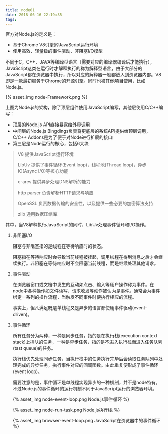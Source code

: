 ```yaml
---
title: node01
date: 2018-06-16 22:19:35
tags:
---
```


官方对Node.js的定义是：

- 基于Chrome V8引擎的JavaScript运行环境
- 使用高效、轻量级的事件驱动、非阻塞I/O模型

不同于C，C++，JAVA等编译型语言（需要对应的编译器编译后才能执行），JavaScript这类在运行时才解释执行的称为解释型语言，由于大部分的JavaScript都在浏览器中执行，所以对应的解释器一般都嵌入到浏览器内部。V8即是一款最初服务于Chrome的开源引擎。同时也被其他项目使用，比如Node.js。

{% asset_img node-Framework.png %} 

上图为Node.js的架构，除了顶层组件使用JavaScript编写，其他层使用C/C++编写：

- 顶层的Node.js API直接暴露给外界调用
- 中间层的Node.js Bingdings负责将更底层的系统API提供给顶层调用，C/C++ Addons是为了便于对Node进行扩展的接口
- 第三层是Node运行的核心，包括6大块

> V8 提供JavaScript运行环境
>
> LibUv 提供了事件循环(Event loop)，线程池(Thread loop)，异步IO(Async I/O)等核心功能
>
> c-ares 提供异步处理DNS解析的能力
>
> http parser 负责解析HTTP请求与响应
>
> OpenSSL 负责数据传输的安全性，以及提供一些必要的加密算法支持
>
> zlib 通用数据压缩库

其中，当V8解释执行JavaScript的同时，LibUv处理事件循环和I/O操作。

1. 非阻塞I/O

   阻塞与非阻塞指的是线程在等待响应时的状态。

   阻塞指在等待响应时会导致当前线程被挂起，调用线程在得到消息之后才会继续执行。非阻塞在等待响应时不会阻塞当前线程，而是继续处理其他请求。

2. 事件驱动

   在浏览器窗口或文档中发生的互动如点击、输入等用户操作称为事件。在node中各种操作如文件读写、请求收发等动作被认为是事件。通常会为事件绑定一系列的操作流程，当触发不同事件时便执行相应的流程。

   事实上，但凡满足既是单线程又是异步的语言都使用事件驱动(event-driven)。

3. 事件循环

   所有任务分为两种，一种是同步任务，指的是在执行栈(execution context stack)上排队的任务，一种是异步任务，指的是不进入执行栈而进入任务队列(tast queue)的任务。

   执行栈优先处理同步任务，当执行栈中的任务执行完毕后会读取任务队列中处理完成的异步任务，执行事件对应的回调函数。由此重复便形成了事件循环(event loop)。

   需要注意的是，事件循环是单线程实现异步的一种机制，并不是node特有。不过Node.js的事件循环的运行机制不同于JavaScript运行的浏览器环境。

   {% asset_img node-event-loop.png Node.js事件循环 %} 

   {% asset_img node-run-task.png Node.js执行栈 %} 

   {% asset_img browser-event-loop.png JavaScript在浏览器中的事件循环 %} 

   

   